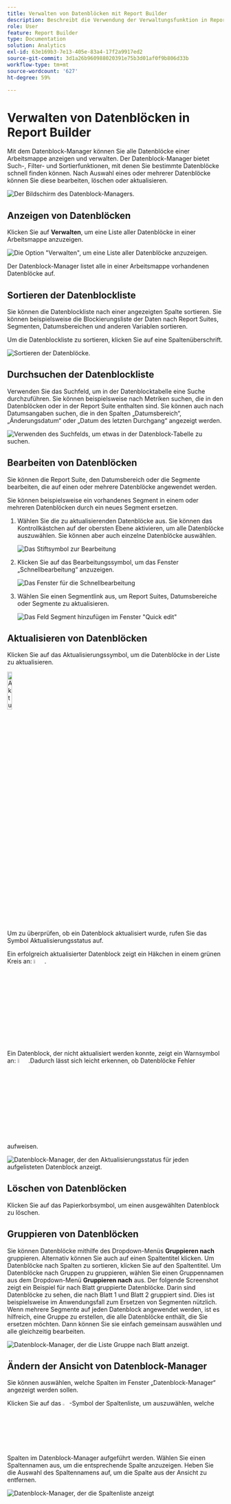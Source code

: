 ```yaml
---
title: Verwalten von Datenblöcken mit Report Builder
description: Beschreibt die Verwendung der Verwaltungsfunktion in Report Builder
role: User
feature: Report Builder
type: Documentation
solution: Analytics
exl-id: 63e169b3-7e13-405e-83a4-17f2a9917ed2
source-git-commit: 3d1a26b960988020391e75b3d01af0f9b806d33b
workflow-type: tm+mt
source-wordcount: '627'
ht-degree: 59%

---
```


# Verwalten von Datenblöcken in Report Builder

Mit dem Datenblock-Manager können Sie alle Datenblöcke einer Arbeitsmappe anzeigen und verwalten. Der Datenblock-Manager bietet Such-, Filter- und Sortierfunktionen, mit denen Sie bestimmte Datenblöcke schnell finden können. Nach Auswahl eines oder mehrerer Datenblöcke können Sie diese bearbeiten, löschen oder aktualisieren.

![Der Bildschirm des Datenblock-Managers.](./assets/image52.png)

## Anzeigen von Datenblöcken

Klicken Sie auf **Verwalten**, um eine Liste aller Datenblöcke in einer Arbeitsmappe anzuzeigen.

![Die Option &quot;Verwalten&quot;, um eine Liste aller Datenblöcke anzuzeigen.](./assets/image53.png)

Der Datenblock-Manager listet alle in einer Arbeitsmappe vorhandenen Datenblöcke auf. 

## Sortieren der Datenblockliste

Sie können die Datenblockliste nach einer angezeigten Spalte sortieren. Sie können beispielsweise die Blockierungsliste der Daten nach Report Suites, Segmenten, Datumsbereichen und anderen Variablen sortieren.

Um die Datenblockliste zu sortieren, klicken Sie auf eine Spaltenüberschrift.

![Sortieren der Datenblöcke.](./assets/image54.png)

## Durchsuchen der Datenblockliste

Verwenden Sie das Suchfeld, um in der Datenblocktabelle eine Suche durchzuführen. Sie können beispielsweise nach Metriken suchen, die in den Datenblöcken oder in der Report Suite enthalten sind. Sie können auch nach Datumsangaben suchen, die in den Spalten „Datumsbereich“, „Änderungsdatum“ oder „Datum des letzten Durchgang“ angezeigt werden.

![Verwenden des Suchfelds, um etwas in der Datenblock-Tabelle zu suchen.](./assets/image55.png)

## Bearbeiten von Datenblöcken

Sie können die Report Suite, den Datumsbereich oder die Segmente bearbeiten, die auf einen oder mehrere Datenblöcke angewendet werden.

Sie können beispielsweise ein vorhandenes Segment in einem oder mehreren Datenblöcken durch ein neues Segment ersetzen.

1. Wählen Sie die zu aktualisierenden Datenblöcke aus. Sie können das Kontrollkästchen auf der obersten Ebene aktivieren, um alle Datenblöcke auszuwählen. Sie können aber auch einzelne Datenblöcke auswählen.

   ![Das Stiftsymbol zur Bearbeitung](./assets/image56.png)

1. Klicken Sie auf das Bearbeitungssymbol, um das Fenster „Schnellbearbeitung“ anzuzeigen.

   ![Das Fenster für die Schnellbearbeitung](./assets/image58.png)

1. Wählen Sie einen Segmentlink aus, um Report Suites, Datumsbereiche oder Segmente zu aktualisieren.

   ![Das Feld Segment hinzufügen im Fenster &quot;Quick edit&quot;](./assets/image59.png)

## Aktualisieren von Datenblöcken

Klicken Sie auf das Aktualisierungssymbol, um die Datenblöcke in der Liste zu aktualisieren.

<img src="./assets/refresh-icon.png" width="15%" alt="Aktualisierungssymbol"/>

Um zu überprüfen, ob ein Datenblock aktualisiert wurde, rufen Sie das Symbol Aktualisierungsstatus auf.

Ein erfolgreich aktualisierter Datenblock zeigt ein Häkchen in einem grünen Kreis an: <img src="./assets/refresh-success.png" width="5%" alt="Grüner Kreis mit Häkchensymbol"/>.

Ein Datenblock, der nicht aktualisiert werden konnte, zeigt ein Warnsymbol an: <img src="./assets/refresh-failure.png" width="5%" alt="Rotes Dreieck mit Ausrufezeichen-Symbol"/>.Dadurch lässt sich leicht erkennen, ob Datenblöcke Fehler aufweisen.


![Datenblock-Manager, der den Aktualisierungsstatus für jeden aufgelisteten Datenblock anzeigt.](./assets/image512.png)

## Löschen von Datenblöcken

Klicken Sie auf das Papierkorbsymbol, um einen ausgewählten Datenblock zu löschen.

## Gruppieren von Datenblöcken

Sie können Datenblöcke mithilfe des Dropdown-Menüs **Gruppieren nach** gruppieren. Alternativ können Sie auch auf einen Spaltentitel klicken. Um Datenblöcke nach Spalten zu sortieren, klicken Sie auf den Spaltentitel. Um Datenblöcke nach Gruppen zu gruppieren, wählen Sie einen Gruppennamen aus dem Dropdown-Menü **Gruppieren nach** aus. Der folgende Screenshot zeigt ein Beispiel für nach Blatt gruppierte Datenblöcke. Darin sind Datenblöcke zu sehen, die nach Blatt 1 und Blatt 2 gruppiert sind.  Dies ist beispielsweise im Anwendungsfall zum Ersetzen von Segmenten nützlich. Wenn mehrere Segmente auf jeden Datenblock angewendet werden, ist es hilfreich, eine Gruppe zu erstellen, die alle Datenblöcke enthält, die Sie ersetzen möchten. Dann können Sie sie einfach gemeinsam auswählen und alle gleichzeitig bearbeiten.

![Datenblock-Manager, der die Liste Gruppe nach Blatt anzeigt.](./assets/group-data-blocks.png)

## Ändern der Ansicht von Datenblock-Manager

Sie können auswählen, welche Spalten im Fenster „Datenblock-Manager“ angezeigt werden sollen.


Klicken Sie auf das <img src="./assets/image515.png" width="3%" alt="Symbol für Spaltenliste"/>-Symbol der Spaltenliste, um auszuwählen, welche Spalten im Datenblock-Manager aufgeführt werden. Wählen Sie einen Spaltennamen aus, um die entsprechende Spalte anzuzeigen. Heben Sie die Auswahl des Spaltennamens auf, um die Spalte aus der Ansicht zu entfernen.

![Datenblock-Manager, der die Spaltenliste anzeigt](./assets/image516.png)
